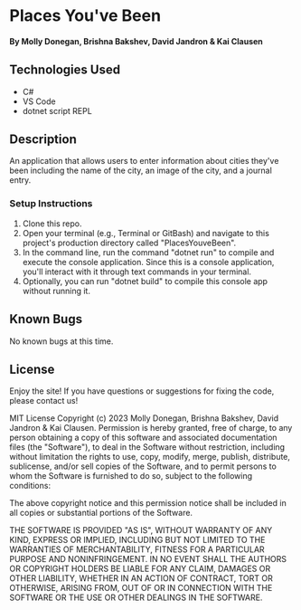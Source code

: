 # Places You've Been

#### By Molly Donegan, Brishna Bakshev, David Jandron & Kai Clausen

## Technologies Used

* C#
* VS Code
* dotnet script REPL

## Description
An application that allows users to enter information about cities they've been including the name of the city, an image of the city, and a journal entry.

### Setup Instructions

1. Clone this repo.
2. Open your terminal (e.g., Terminal or GitBash) and navigate to this project's production directory called "PlacesYouveBeen".
3. In the command line, run the command "dotnet run" to compile and execute the console application. Since this is a console application, you'll interact with it through text commands in your terminal.
4. Optionally, you can run "dotnet build" to compile this console app without running it.

## Known Bugs

No known bugs at this time.

## License
Enjoy the site! If you have questions or suggestions for fixing the code, please contact us!

MIT License Copyright (c) 2023 Molly Donegan, Brishna Bakshev, David Jandron & Kai Clausen. Permission is hereby granted, free of charge, to any person obtaining a copy of this software and associated documentation files (the "Software"), to deal in the Software without restriction, including without limitation the rights to use, copy, modify, merge, publish, distribute, sublicense, and/or sell copies of the Software, and to permit persons to whom the Software is furnished to do so, subject to the following conditions:

The above copyright notice and this permission notice shall be included in all copies or substantial portions of the Software.

THE SOFTWARE IS PROVIDED "AS IS", WITHOUT WARRANTY OF ANY KIND, EXPRESS OR IMPLIED, INCLUDING BUT NOT LIMITED TO THE WARRANTIES OF MERCHANTABILITY, FITNESS FOR A PARTICULAR PURPOSE AND NONINFRINGEMENT. IN NO EVENT SHALL THE AUTHORS OR COPYRIGHT HOLDERS BE LIABLE FOR ANY CLAIM, DAMAGES OR OTHER LIABILITY, WHETHER IN AN ACTION OF CONTRACT, TORT OR OTHERWISE, ARISING FROM, OUT OF OR IN CONNECTION WITH THE SOFTWARE OR THE USE OR OTHER DEALINGS IN THE SOFTWARE.